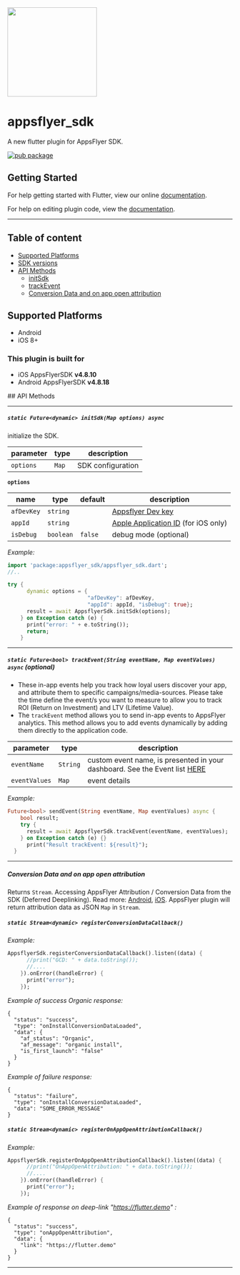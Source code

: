 <img src="https://www.appsflyer.com/wp-content/uploads/2016/11/logo-1.svg"  width="200">

# appsflyer_sdk

A new flutter plugin for AppsFlyer SDK.

[![pub package](https://img.shields.io/pub/v/video_player.svg)](https://pub.dartlang.org/packages/appsflyer_sdk)

## Getting Started

For help getting started with Flutter, view our online
[documentation](https://flutter.io/).

For help on editing plugin code, view the [documentation](https://flutter.io/developing-packages/#edit-plugin-package).


----------

## Table of content

- [Supported Platforms](#supported-platforms)
- [SDK versions](#plugin-build-for)
- [API Methods](#api-methods) 
  - [initSdk](#initSdk) 
  - [trackEvent](#trackEvent) 
  - [Conversion Data and on app open attribution](#registerConversionDataCallback)


## <a id="supported-platforms"> Supported Platforms

- Android
- iOS 8+



### <a id="plugin-build-for"> This plugin is built for

- iOS AppsFlyerSDK **v4.8.10**
- Android AppsFlyerSDK **v4.8.18**


   


##<a id="api-methods"> API Methods


---

##### <a id="initSdk"> **`static Future<dynamic> initSdk(Map options) async`**

initialize the SDK.

| parameter   | type                        | description  |
| ----------- |-----------------------------|--------------|
| `options`   | `Map`                    |   SDK configuration           |


**`options`**

| name       | type    | default | description            |
| -----------|---------|---------|------------------------|
| `afDevKey`   |`string` |         |   [Appsflyer Dev key](https://support.appsflyer.com/hc/en-us/articles/207032126-AppsFlyer-SDK-Integration-Android)    |
| `appId`    |`string` |        | [Apple Application ID](https://support.appsflyer.com/hc/en-us/articles/207032066-AppsFlyer-SDK-Integration-iOS) (for iOS only) |
| `isDebug`  |`boolean`| `false` | debug mode (optional)|


*Example:*

```dart
import 'package:appsflyer_sdk/appsflyer_sdk.dart';
//..

try {
      dynamic options = {
                         "afDevKey": afDevKey,
                         "appId": appId, "isDebug": true};
      result = await AppsflyerSdk.initSdk(options);
    } on Exception catch (e) {
      print("error: " + e.toString());
      return;
    }

```


---

##### <a id="trackEvent"> **`static Future<bool> trackEvent(String eventName, Map eventValues) async`** (optional)


- These in-app events help you track how loyal users discover your app, and attribute them to specific 
campaigns/media-sources. Please take the time define the event/s you want to measure to allow you 
to track ROI (Return on Investment) and LTV (Lifetime Value).
- The `trackEvent` method allows you to send in-app events to AppsFlyer analytics. This method allows you to add events dynamically by adding them directly to the application code.


| parameter   | type                        | description |
| ----------- |-----------------------------|--------------|
| `eventName` | `String`                    | custom event name, is presented in your dashboard.  See the Event list [HERE](https://github.com/AppsFlyerSDK/cordova-plugin-appsflyer-sdk/blob/master/src/ios/AppsFlyerTracker.h)  |
| `eventValues` | `Map`                    | event details |

*Example:*

```dart
Future<bool> sendEvent(String eventName, Map eventValues) async {
    bool result;
    try {
      result = await AppsflyerSdk.trackEvent(eventName, eventValues);
    } on Exception catch (e) {}
      print("Result trackEvent: ${result}");
  }
```
---

##### <a id="registerConversionDataCallback"> **Conversion Data and on app open attribution**

Returns `Stream`. Accessing AppsFlyer Attribution / Conversion Data from the SDK (Deferred Deeplinking). Read more: [Android](http://support.appsflyer.com/entries/69796693-Accessing-AppsFlyer-Attribution-Conversion-Data-from-the-SDK-Deferred-Deep-linking-), [iOS](http://support.appsflyer.com/entries/22904293-Testing-AppsFlyer-iOS-SDK-Integration-Before-Submitting-to-the-App-Store-). AppsFlyer plugin will return attribution data as JSON `Map` in `Stream`. 

#####  **`static Stream<dynamic> registerConversionDataCallback()`**

*Example:*

```dart
AppsflyerSdk.registerConversionDataCallback().listen((data) {
      //print("GCD: " + data.toString());
      //....
    }).onError((handleError) {
      print("error");
    });
```

*Example of success Organic response:*

```
{
  "status": "success",
  "type": "onInstallConversionDataLoaded",
  "data": {
    "af_status": "Organic",
    "af_message": "organic install",
    "is_first_launch": "false"
  }
}
```

*Example of failure response:*

```
{
  "status": "failure",
  "type": "onInstallConversionDataLoaded",
  "data": "SOME_ERROR_MESSAGE"
}
```


#####  **`static Stream<dynamic> registerOnAppOpenAttributionCallback()`**

*Example:*

```dart
AppsflyerSdk.registerOnAppOpenAttributionCallback().listen((data) {
      //print("OnAppOpenAttribution: " + data.toString());
      //....
    }).onError((handleError) {
      print("error");
    });
```

*Example of response on deep-link "https://flutter.demo" :*

```
{
  "status": "success",
  "type": "onAppOpenAttribution",
  "data": {
    "link": "https://flutter.demo"
  }
}
```
---

